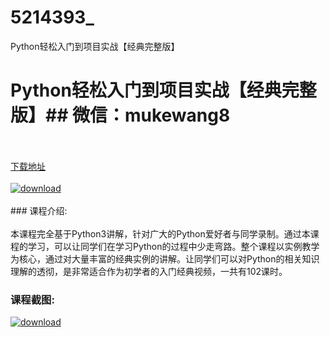 # 5214393_
Python轻松入门到项目实战【经典完整版】
# Python轻松入门到项目实战【经典完整版】## 微信：mukewang8
<br/></br>[下载地址](http://www.36tz.cn/article/5214393 "下载地址")
<br/></br>[![download](http://36tz.cn/muke_img/2020_07_12345-2-300x169.jpg "下载地址")](http://www.36tz.cn/article/5214393 "下载地址")
<br/></br>### 课程介绍:<br/></br>本课程完全基于Python3讲解，针对广大的Python爱好者与同学录制。通过本课程的学习，可以让同学们在学习Python的过程中少走弯路。整个课程以实例教学为核心，通过对大量丰富的经典实例的讲解。让同学们可以对Python的相关知识理解的透彻，是非常适合作为初学者的入门经典视频，一共有102课时。

### 课程截图:
[![download](http://36tz.cn/muke_img/2020_07_2-50.png "下载地址")](http://www.36tz.cn/article/5214393 "下载地址")
